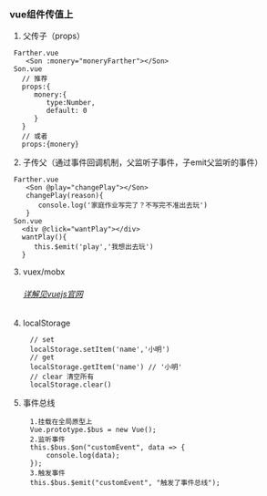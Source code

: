 ### vue组件传值上

   1. 父传子（props）
   ```
    Farther.vue
       <Son :monery="moneryFarther"></Son> 
    Son.vue
      // 推荐
      props:{
         monery:{
            type:Number,
            default: 0
         }
      }
      // 或者
      props:{monery}

   ```
   2. 子传父（通过事件回调机制，父监听子事件，子emit父监听的事件）
   ```
    Farther.vue
       <Son @play="changePlay"></Son> 
       changePlay(reason){
          console.log('家庭作业写完了？不写完不准出去玩')
       }
    Son.vue
      <div @click="wantPlay"></div>
      wantPlay(){
         this.$emit('play','我想出去玩')
      }

   ```
   3. vuex/mobx
      ###### [详解见vuejs官网](https://cn.vuejs.org/)
   4. localStorage
   ```
		// set
		localStorage.setItem('name','小明')
		// get 
		localStorage.getItem('name') // '小明'
		// clear 清空所有
		localStorage.clear()
   ```
   5. 事件总线
   ```
		1.挂载在全局原型上
		Vue.prototype.$bus = new Vue();
		2.监听事件
		this.$bus.$on("customEvent", data => {
			console.log(data);
		});
		3.触发事件
		this.$bus.$emit("customEvent", "触发了事件总线");
   ```
